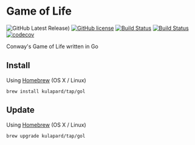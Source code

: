 # Game of Life

![GitHub Latest Release)](https://img.shields.io/github/v/release/kulapard/gol?logo=github)
[![GitHub license](https://img.shields.io/badge/license-MIT-blue.svg)](https://github.com/kulapard/gol/blob/master/LICENSE)
[![Build Status](https://github.com/kulapard/gol/actions/workflows/release.yml/badge.svg)](https://github.com/kulapard/gol/actions/workflows/release.yml)
[![Build Status](https://github.com/kulapard/gol/actions/workflows/test.yml/badge.svg)](https://github.com/kulapard/gol/actions/workflows/release.yml)
[![codecov](https://codecov.io/github/kulapard/gol/graph/badge.svg?token=Z9SAAI8VQ4)](https://codecov.io/github/kulapard/gol)

Conway's Game of Life written in Go

## Install ##

Using [Homebrew](http://brew.sh/) (OS X / Linux)

```shell
brew install kulapard/tap/gol
```

## Update ##

Using [Homebrew](http://brew.sh/) (OS X / Linux)

```shell
brew upgrade kulapard/tap/gol
```